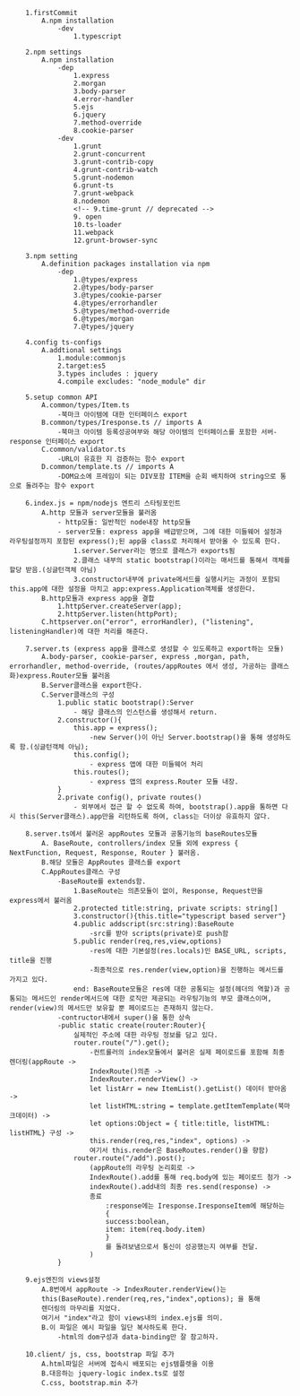         1.firstCommit
            A.npm installation
                -dev
                    1.typescript
        
        2.npm settings
            A.npm installation
                -dep
                    1.express
                    2.morgan
                    3.body-parser
                    4.error-handler
                    5.ejs
                    6.jquery
                    7.method-override
                    8.cookie-parser
                -dev
                    1.grunt
                    2.grunt-concurrent
                    3.grunt-contrib-copy
                    4.grunt-contrib-watch
                    5.grunt-nodemon
                    6.grunt-ts
                    7.grunt-webpack
                    8.nodemon
                    <!-- 9.time-grunt // deprecated -->
                    9. open
                    10.ts-loader
                    11.webpack
                    12.grunt-browser-sync
        
        3.npm setting
            A.definition packages installation via npm
                -dep
                    1.@types/express
                    2.@types/body-parser
                    3.@types/cookie-parser
                    4.@types/errorhandler
                    5.@types/method-override
                    6.@types/morgan
                    7.@types/jquery
        
        4.config ts-configs
            A.addtional settings
                1.module:commonjs
                2.target:es5
                3.types includes : jquery
                4.compile excludes: "node_module" dir

        5.setup common API
            A.common/types/Item.ts
                -북마크 아이템에 대한 인터페이스 export
            B.common/types/Iresponse.ts // imports A
                -북마크 아이템 등록성공여부와 해당 아이템의 인터페이스를 포함한 서버-response 인터페이스 export
            C.common/validator.ts
                -URL이 유효한 지 검증하는 함수 export
            D.common/template.ts // imports A
                -DOM요소에 프레임이 되는 DIV포함 ITEM을 순회 배치하여 string으로 통으로 돌려주는 함수 export

        6.index.js = npm/nodejs 엔트리 스타팅포인트
            A.http 모듈과 server모듈을 불러옴
                - http모듈: 일반적인 node내장 http모듈
                - server모듈: express app을 배급받으며, 그에 대한 미들웨어 설정과 라우팅설정까지 포함된 express();된 app을 class로 처리해서 받아올 수 있도록 한다.
                    1.server.Server라는 명으로 클래스가 exports됨
                    2.클래스 내부의 static bootstrap()이라는 매서드를 통해서 객체를 할당 받음.(싱글턴객체 아님)
                    3.constructor내부에 private메서드를 실행시키는 과정이 포함되 this.app에 대한 설정을 마치고 app:express.Application객체를 생성한다.
            B.http모듈과 express app을 결합
                1.httpServer.createServer(app);
                2.httpServer.listen(httpPort);
            C.httpserver.on("error", errorHandler), ("listening", listeningHandler)에 대한 처리를 해준다.

        7.server.ts (express app을 클래스로 생성할 수 있도록하고 export하는 모듈)
            A.body-parser, cookie-parser, express ,morgan, path, errorhandler, method-override, (routes/appRoutes 에서 생성, 가공하는 클래스화)express.Router모듈 불러옴
            B.Server클래스을 export한다.
            C.Server클래스의 구성
                1.public static bootstrap():Server
                    - 해당 클래스의 인스턴스를 생성해서 return.
                2.constructor(){
                    this.app = express();
                        -new Server()이 아닌 Server.bootstrap()을 통해 생성하도록 함.(싱글턴객체 아님);
                    this.config();
                        - express 앱에 대한 미들웨어 처리
                    this.routes();
                        - express 앱의 express.Router 모듈 내장.
                }
                2.private config(), private routes()
                    - 외부에서 접근 할 수 없도록 하여, bootstrap().app을 통하면 다시 this(Server클래스).app만을 리턴하도록 하여, class는 더이상 유효하지 않다. 
            
        8.server.ts에서 불러온 appRoutes 모듈과 공통기능의 baseRoutes모듈
            A. BaseRoute, controllers/index 모듈 외에 express { NextFunction, Request, Response, Router } 불러옴.
            B.해당 모듈은 AppRoutes 클래스를 export
            C.AppRoutes클래스 구성
                -BaseRoute를 extends함.
                    1.BaseRoute는 의존모듈이 없이, Response, Request만을 express에서 불러옴
                    2.protected title:string, private scripts: string[]
                    3.constructor(){this.title="typescript based server"}
                    4.public addscript(src:string):BaseRoute
                        -src를 받아 scripts(private)로 push함
                    5.public render(req,res,view,options)
                        -res에 대한 기본설정(res.locals)인 BASE_URL, scripts, title을 진행
                        -최종적으로 res.render(view,option)을 진행하는 메서드를 가지고 있다.
                    end: BaseRoute모듈은 res에 대한 공통되는 설정(헤더의 역할)과 공통되는 메서드인 render메서드에 대한 로직만 제공되는 라우팅기능의 부모 클래스이며, render(view)의 메서드만 보유할 뿐 페이로드는 존재하지 않는다.
                -contructor내에서 super()을 통한 상속
                -public static create(router:Router){
                    실제적인 주소에 대한 라우팅 정보를 담고 있다. 
                    router.route("/").get();
                        -컨트롤러의 index모듈에서 불러온 실제 페이로드를 포함해 최종 렌더링(appRoute ->
                        IndexRoute()의존 ->
                        IndexRouter.renderView() ->
                        let listArr = new ItemList().getList() 데이터 받아옴 ->
                        let listHTML:string = template.getItemTemplate(북마크데이터) ->
                        let options:Object = { title:title, listHTML: listHTML} 구성 ->
                        this.render(req,res,"index", options) ->
                        여기서 this.render은 BaseRoutes.render()을 향함)
                    router.route("/add").post();
                        (appRoute의 라우팅 논리회로 ->
                        IndexRoute().add를 통해 req.body에 있는 페이로드 첨가 ->
                        indexRoute().add내의 최종 res.send(response) ->
                        종료
                            :response에는 Iresponse.IresponseItem에 해당하는 
                            {
                            success:boolean,
                            item: item(req.body.item)
                            }
                            를 돌려보냄으로서 통신이 성공했는지 여부를 전달.
                        )
                }

        9.ejs엔진의 views설정
            A.8번에서 appRoute -> IndexRouter.renderView()는 
            this(BaseRoute).render(req,res,"index",options); 을 통해
            렌더링의 마무리를 지었다.
            여기서 "index"라고 함이 views내의 index.ejs를 의미.
            B.이 파일은 예시 파일을 일단 복사하도록 한다.
                -html의 dom구성과 data-binding만 잘 참고하자.
            
        10.client/ js, css, bootstrap 파일 추가
            A.html파일은 서버에 접속시 배포되는 ejs템플렛을 이용
            B.대응하는 jquery-logic index.ts로 설정
            C.css, bootstrap.min 추가